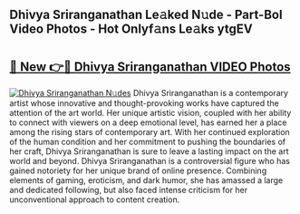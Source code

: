 ## Dhivya Sriranganathan Le𝚊ked N𝚞de - Part-Bol Video Photos - Hot Onlyf𝚊ns Le𝚊ks ytgEV

# <h2><a href="http://ac32982.deff.icu/?id=Dhivya+Sriranganathan">🔗 New 👉🔴 Dhivya Sriranganathan VIDEO Photos</a></h2>

[![Dhivya Sriranganathan N𝚞des](https://i.imgur.com/rIISA9y.gif)](http://ac32982.deff.icu/?id=Dhivya+Sriranganathan)
Dhivya Sriranganathan is a contemporary artist whose innovative and thought-provoking works have captured the attention of the art world. Her unique artistic vision, coupled with her ability to connect with viewers on a deep emotional level, has earned her a place among the rising stars of contemporary art. With her continued exploration of the human condition and her commitment to pushing the boundaries of her craft, Dhivya Sriranganathan is sure to leave a lasting impact on the art world and beyond. Dhivya Sriranganathan is a controversial figure who has gained notoriety for her unique brand of online presence. Combining elements of gaming, eroticism, and dark humor, she has amassed a large and dedicated following, but also faced intense criticism for her unconventional approach to content creation.
